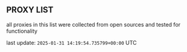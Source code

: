 ## PROXY LIST

all proxies in this list were collected from open sources and tested for functionality

last update: `2025-01-31 14:19:54.735799+00:00` UTC